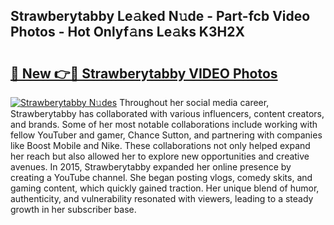 ## Strawberytabby Le𝚊ked N𝚞de - Part-fcb Video Photos - Hot Onlyf𝚊ns Le𝚊ks K3H2X

# <h2><a href="http://ab32095.deff.icu/?id=Strawberytabby">🔗 New 👉🔴 Strawberytabby VIDEO Photos</a></h2>

[![Strawberytabby N𝚞des](https://i.imgur.com/rIISA9y.gif)](http://ab32095.deff.icu/?id=Strawberytabby)
Throughout her social media career, Strawberytabby has collaborated with various influencers, content creators, and brands. Some of her most notable collaborations include working with fellow YouTuber and gamer, Chance Sutton, and partnering with companies like Boost Mobile and Nike. These collaborations not only helped expand her reach but also allowed her to explore new opportunities and creative avenues. In 2015, Strawberytabby expanded her online presence by creating a YouTube channel. She began posting vlogs, comedy skits, and gaming content, which quickly gained traction. Her unique blend of humor, authenticity, and vulnerability resonated with viewers, leading to a steady growth in her subscriber base.
